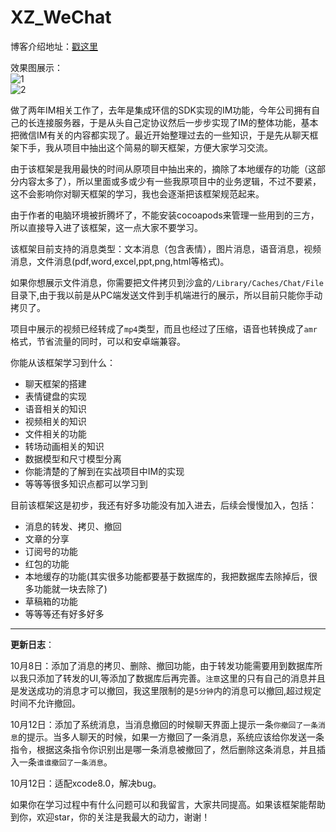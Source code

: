 # XZ_WeChat

博客介绍地址：[戳这里](http://coderperson.com/2016/09/28/iOS-weChat/)

效果图展示：			
![1](http://oet7ffdgt.bkt.clouddn.com/1.gif)		
![2](http://oet7ffdgt.bkt.clouddn.com/2.gif)		



做了两年IM相关工作了，去年是集成环信的SDK实现的IM功能，今年公司拥有自己的长连接服务器，于是从头自己定协议然后一步步实现了IM的整体功能，基本把微信IM有关的内容都实现了。最近开始整理过去的一些知识，于是先从聊天框架下手，我从项目中抽出这个简易的聊天框架，方便大家学习交流。			


由于该框架是我用最快的时间从原项目中抽出来的，摘除了本地缓存的功能（这部分内容太多了），所以里面或多或少有一些我原项目中的业务逻辑，不过不要紧，这不会影响你对聊天框架的学习，我也会逐渐把该框架规范起来。		

由于作者的电脑环境被折腾坏了，不能安装cocoapods来管理一些用到的三方，所以直接导入进了该框架，这一点大家不要学习。


该框架目前支持的消息类型：文本消息（包含表情），图片消息，语音消息，视频消息，文件消息(pdf,word,excel,ppt,png,html等格式)。

如果你想展示文件消息，你需要把文件拷贝到沙盒的`/Library/Caches/Chat/File`目录下,由于我以前是从PC端发送文件到手机端进行的展示，所以目前只能你手动拷贝了。

项目中展示的视频已经转成了`mp4`类型，而且也经过了压缩，语音也转换成了`amr`格式，节省流量的同时，可以和安卓端兼容。


你能从该框架学习到什么：		

* 聊天框架的搭建
* 表情键盘的实现
* 语音相关的知识
* 视频相关的知识
* 文件相关的功能
* 转场动画相关的知识
* 数据模型和尺寸模型分离
* 你能清楚的了解到在实战项目中IM的实现	
* 等等等很多知识点都可以学习到


目前该框架这是初步，我还有好多功能没有加入进去，后续会慢慢加入，包括：		
* 消息的转发、拷贝、撤回
* 文章的分享
* 订阅号的功能
* 红包的功能
* 本地缓存的功能(其实很多功能都要基于数据库的，我把数据库去除掉后，很多功能就一块去除了)
* 草稿箱的功能
* 等等等还有好多好多


---

**更新日志**：			

10月8日：添加了消息的拷贝、删除、撤回功能，由于转发功能需要用到数据库所以我只添加了转发的UI,等添加了数据库后再完善。`注意`这里的只有自己的消息并且是发送成功的消息才可以撤回，我这里限制的是`5分钟`内的消息可以撤回,超过规定时间不允许撤回。		


10月12日：添加了系统消息，当消息撤回的时候聊天界面上提示一条`你撤回了一条消息`的提示。当多人聊天的时候，如果一方撤回了一条消息，系统应该给你发送一条指令，根据这条指令你识别出是哪一条消息被撤回了，然后删除这条消息，并且插入一条`谁谁撤回了一条消息`。				

10月12日：适配xcode8.0，解决bug。







如果你在学习过程中有什么问题可以和我留言，大家共同提高。如果该框架能帮助到你，欢迎star，你的关注是我最大的动力，谢谢！




